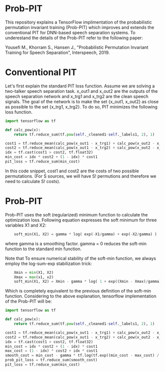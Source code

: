 # Prob-PIT

This repository explains a TensorFlow implimentation of the probabilistic permutation invariant training (Prob-PIT) which improves and extends the conventional PIT for DNN-based speech separation systems. To underestand the details of the Prob-PIT refer to the following paper:

Yousefi M., Khorram S., Hansen J., "Probabilistic Permutation Invariant Training for Speech Separation", Interspeech, 2019.

# Conventional PIT

Let's first explain the standard PIT loss function. Assume we are solving a two-talker speech separation task. x_out1 and x_out2 are the outputs of the speech separation network and x_trg1 and x_trg2 are the clean speech signals. The goal of the network is to make the set {x_out1, x_out2} as close as possible to the set {x_trg1, x_trg2}. To do so, PIT minimizes the following loss function.  

```python
import tensorflow as tf

def calc_pow(x):
    return tf.reduce_sum(tf.pow(self._cleaned1-self._labels1, 2), 1)

cost1 = tf.reduce_mean(calc_pow(x_out1 - x_trg1) + calc_pow(x_out2 - x_trg2), 1)
cost2 = tf.reduce_mean(calc_pow(x_out1 - x_trg2) + calc_pow(x_out2 - x_trg1), 1)
idx = tf.cast(cost1 > cost2, tf.float32)
min_cost = idx * cost2 + (1 - idx) * cost1
pit_loss = tf.reduce_sum(min_cost)
```

In this code snippet, cost1 and cost2 are the costs of two possible permutations. (For S sources, we will have S! permutions and therefore we need to calculate S! costs).

# Prob-PIT

Prob-PIT uses the soft (regularized) minimum function to calculate the optimization loss. Following equation expresses the soft minimum for three variables X1 and X2: 
```python
    soft_min(X1, X2) = gamma * log( exp(-X1/gamma) + exp(-X2/gamma) )
```
where gamma is a smoothing factor. gamma = 0 reduces the soft-min function to the standard min function. 

Note that To ensure numerical stability of the soft-min function, we always employ the log-sum-exp stabilization trick: 
```python
    Xmin = min(X1, X2)
    Xmax = max(x1, x2)
    soft_min(X1, X2) = Xmin - gamma * log( 1 + exp((Xmin - Xmax)/gamma) )
```
Which is completely equivalent to the previous definition of the soft-min function. Considering to the above explanation, tensorflow implementation of the Prob-PIT will be:

```python
import tensorflow as tf

def calc_pow(x):
    return tf.reduce_sum(tf.pow(self._cleaned1-self._labels1, 2), 1)

cost1 = tf.reduce_mean(calc_pow(x_out1 - x_trg1) + calc_pow(x_out2 - x_trg2), 1)
cost2 = tf.reduce_mean(calc_pow(x_out1 - x_trg2) + calc_pow(x_out2 - x_trg1), 1)
idx = tf.cast(cost1 > cost2, tf.float32)
min_cost = idx * cost2 + (1 - idx) * cost1
max_cost = (1 - idx) * cost2 + idx * cost1
smooth_cost = min_cost - gamma * tf.log(tf.exp((min_cost - max_cost) / gamma) + 1)
prob_pit_loss = tf.reduce_sum(smooth_cost)
pit_loss = tf.reduce_sum(min_cost)
```





